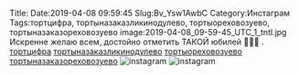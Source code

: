Title:
Date:2019-04-08 09:59:45
Slug:Bv_Ysw1AwbC
Category:Инстаграм
Tags:тортцифра, тортыназаказликинодулево, тортыореховозуево, тортыназаказореховозуево
image:2019-04-08_09-59-45_UTC_1_tntl.jpg
Искренне желаю всем, достойно отметить ТАКОЙ юбилей 👏👏👏
.
[тортцифра]({tag}тортцифра)
[тортыназаказликинодулево]({tag}тортыназаказликинодулево) [тортыореховозуево]({tag}тортыореховозуево) [тортыназаказореховозуево]({tag}тортыназаказореховозуево)
![instagram]({attach}images/2019-04-08_09-59-45_UTC_1.jpg)
![instagram]({attach}images/2019-04-08_09-59-45_UTC_2.jpg)
